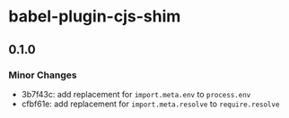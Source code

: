 # babel-plugin-cjs-shim

## 0.1.0

### Minor Changes

- 3b7f43c: add replacement for `import.meta.env` to `process.env`
- cfbf61e: add replacement for `import.meta.resolve` to `require.resolve`
